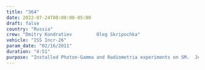 ```yaml
---
title: "364"
date: 2022-07-24T00:00:00-05:00
draft: false
country: "Russia"
crew: "Dmitry Kondratiev         Oleg Skripochka"
vehicle: "ISS Incr-26"
param_date: "02/16/2011"
duration: "4:51"
purpose: "Installed Photon-Gamma and Radiometria experiments on SM.  Jettisoned foot restraint.  Retrieved Komplast panels from FGB."
---
```

